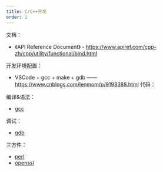 ```yaml
---
title: C/C++开发
order: 1
---
```


文档：

+ 《API Reference Document》 - <https://www.apiref.com/cpp-zh/cpp/utility/functional/bind.html>

开发环境配置：

+ VSCode + gcc + make + gdb —— <https://www.cnblogs.com/lenmom/p/9193388.html>
代码：
<RepoLink path="/code/demo-c-base/" />

编译&语法：

+ [gcc](./gcc.md)

调试：

+ [gdb](./gdb.md)

三方件：

+ [perl](./lib-perl/README.md)
+ [openssl](./lib-openssl/README.md)
